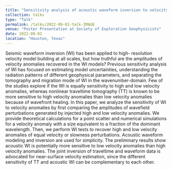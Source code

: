 ```yaml
---
title: "Sensitivity analysis of acoustic waveform inversion to velocity anomalies in the near-surface using the Fréchet derivative"
collection: talks
type: "Talk"
permalink: /talks/2022-09-01-talk-IMAGE
venue: "Poster Presentation at Society of Exploration Geophysicists"
date: 2022-09-01
location: "Houston, Texas"
---
```


Seismic waveform inversion (WI) has been applied to high- resolution velocity model building at all scales, but how truthful are the amplitudes of velocity anomalies recovered in the WI models? Previous sensitivity analysis of WI has focused on estimating model uncertainties, understanding the radiation patterns of different geophysical parameters, and separating the tomography and migration mode of WI in the wavenumber-domain. Few of the studies explore if the WI is equally sensitivity to high and low velocity anomalies, whereas nonlinear traveltime tomography (TT) is known to be more sensitive to high velocity anomalies than low velocity anomalies because of wavefront healing. In this paper, we analyze the sensitivity of WI to velocity anomalies by first comparing the amplitudes of wavefield perturbations generated by injected high and low velocity anomalies. We provide theoretical calculations for a point scatter and numerical simulations for a velocity anomaly with a size equivalent to a fraction of the dominant wavelength. Then, we perform WI tests to recover high and low velocity anomalies of equal velocity or slowness perturbations. Acoustic waveform modeling and inversion are used for simplicity. The preliminary results show acoustic WI is potentially more sensitive to low velocity anomalies than high velocity anomalies. The joint inversion of traveltime and waveform data is advocated for near-surface velocity estimation, since the different sensitivity of TT and acoustic WI can be complementary to each other.
